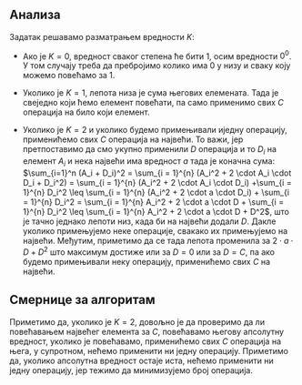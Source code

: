 
## Анализа
Задатак решавамо разматрањем вредности $K$:

+  Ако је $K=0$, вредност сваког степена ће бити 1, осим вредности $0^0$. У том случају треба да пребројимо колико има 0 у низу и сваку коју можемо повећамо за 1.

+  Уколико је $K=1$, лепота низа је сума његових елемената. Тада је свеједно који ћемо елемент повећати, па само применимо свих $C$ операција на било који елемент.

+  Уколико је $K=2$ и уколико будемо примењивали иједну операцију, применићемо свих $C$ операција на највећи. То важи, јер претпоставимо да смо укупно применили $D$ операција и то $D_i$ на елемент $A_i$ и нека највећи има вредност $a$ тада је коначна сума: $\sum_{i=1}^n (A_i + D_i)^2 = \sum_{i = 1}^{n} (A_i^2 + 2 \cdot A_i \cdot D_i + D_i^2) = \sum_{i = 1}^{n} (A_i^2 + 2 \cdot A_i \cdot D_i) +\sum_{i = 1}^{n} D_i^2 \leq \sum_{i = 1}^{n} (A_i^2 + 2 \cdot a \cdot D_i) + \sum_{i = 1}^{n} D_i^2 = \sum_{i = 1}^{n} A_i^2 + 2 \cdot a \cdot D + \sum_{i = 1}^{n} D_i^2 \leq \sum_{i = 1}^{n} A_i^2 + 2 \cdot a \cdot D + D^2$, што је тачно једнако лепоти низ, када би на највећи додали $D$. Дакле уколико примењујемо неке операције, свакако их примењујемо на највећи. Међутим, приметимо да се тада лепота променила за $2 \cdot a \cdot D + D^2$ што максимум достиже или за $D=0$ или за $D=C$, па ако будемо примењивали неку операцију, применићемо свих $C$ на највећи.


## Смернице за алгоритам
Приметимо да, уколико је $K=2$, довољно је да проверимо да ли повећавањем највећег елемента за $C$, повећавамо његову апсолутну вредност, уколико је повећавамо, применићемо свих $C$ операција на њега, у супротном, нећемо применити ни једну операцију. Приметимо да, уколико апсолутна вредност остаје иста, нећемо применити ни једну операцију, јер тежимо да минимизујемо број операција.
